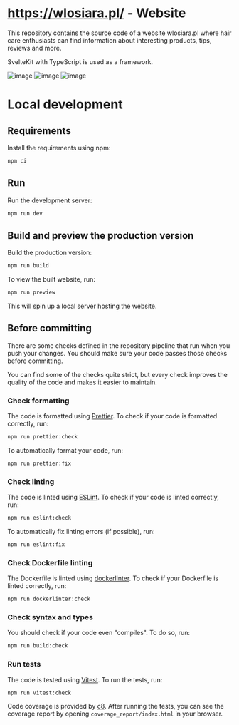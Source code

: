 # https://wlosiara.pl/ - Website

This repository contains the source code of a website wlosiara.pl where hair care enthusiasts can find information about interesting products, tips, reviews and more.

SvelteKit with TypeScript is used as a framework.

![image](https://github.com/projekt-zespolowy-ALR/wlosiara-pl-website-service/assets/58569359/75aee037-a9e6-4ace-99d9-4765afab8c25)
![image](https://github.com/projekt-zespolowy-ALR/wlosiara-pl-website-service/assets/58569359/15762e9a-f6fd-4f2b-a9c8-a79544a82886)
![image](https://github.com/projekt-zespolowy-ALR/wlosiara-pl-website-service/assets/58569359/21c007f8-c9a8-4371-a90a-58b6d399a03f)

# Local development

## Requirements

Install the requirements using npm:

```bash
npm ci
```

## Run

Run the development server:

```bash
npm run dev
```

## Build and preview the production version

Build the production version:

```bash
npm run build
```

To view the built website, run:

```bash
npm run preview
```

This will spin up a local server hosting the website.

## Before committing

There are some checks defined in the repository pipeline that run when you push your changes. You should make sure your code passes those checks before committing.

You can find some of the checks quite strict, but every check improves the quality of the code and makes it easier to maintain.

### Check formatting

The code is formatted using [Prettier](https://prettier.io).
To check if your code is formatted correctly, run:

```bash
npm run prettier:check
```

To automatically format your code, run:

```bash
npm run prettier:fix
```

### Check linting

The code is linted using [ESLint](https://eslint.org).
To check if your code is linted correctly, run:

```bash
npm run eslint:check
```

To automatically fix linting errors (if possible), run:

```bash
npm run eslint:fix
```

### Check Dockerfile linting

The Dockerfile is linted using [dockerlinter](https://www.npmjs.com/package/dockerlinter).
To check if your Dockerfile is linted correctly, run:

```bash
npm run dockerlinter:check
```

### Check syntax and types

You should check if your code even "compiles". To do so, run:

```bash
npm run build:check
```

### Run tests

The code is tested using [Vitest](https://vitest.dev).
To run the tests, run:

```bash
npm run vitest:check
```

Code coverage is provided by [c8](https://github.com/bcoe/c8).
After running the tests, you can see the coverage report by opening `coverage_report/index.html` in your browser.
